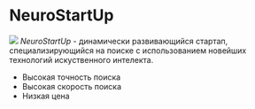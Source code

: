 # NeuroStartUp
![](https://netology-code.github.io/git-homeworks/introduction/assets/logo.png)
*NeuroStartUp* - динамически развивающийся стартап, специализирующийся на поиске с использованием новейших технологий искуственного интелекта.
* Высокая точность поиска
* Высокая скорость поиска
* Низкая цена